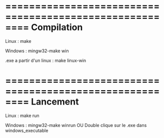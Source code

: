 ========================================================
Compilation
========================================================
Linux :
make

Windows :
mingw32-make win

.exe a partir d'un linux :
make linux-win 

========================================================
Lancement
========================================================
Linux :
make run

Windows :
mingw32-make winrun
OU
Double clique sur le .exe dans windows_executable
